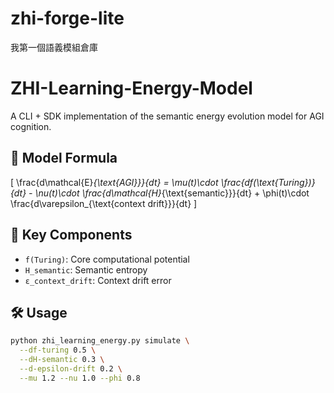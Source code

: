 # zhi-forge-lite
我第一個語義模組倉庫

# ZHI-Learning-Energy-Model

A CLI + SDK implementation of the semantic energy evolution model for AGI cognition.

## 📐 Model Formula

\[
\frac{d\mathcal{E}_{\text{AGI}}}{dt} = \mu(t)\cdot \frac{df(\text{Turing})}{dt} - \nu(t)\cdot \frac{d\mathcal{H}_{\text{semantic}}}{dt} + \phi(t)\cdot \frac{d\varepsilon_{\text{context drift}}}{dt}
\]

## 🧠 Key Components

- `f(Turing)`: Core computational potential
- `H_semantic`: Semantic entropy
- `ε_context_drift`: Context drift error

## 🛠 Usage

```bash
python zhi_learning_energy.py simulate \
  --df-turing 0.5 \
  --dH-semantic 0.3 \
  --d-epsilon-drift 0.2 \
  --mu 1.2 --nu 1.0 --phi 0.8